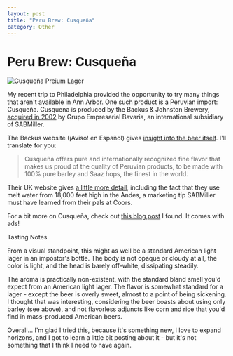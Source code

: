 ```yaml
---
layout: post
title: "Peru Brew: Cusqueña"
category: Other
---
```


Peru Brew: Cusqueña
===================

![Cusqueña Preium Lager](http://www.yeastboundanddown.com/wp-content/uploads/2010/11/wpid-IMG_20101026_193427.jpg "Cusqueña Preium Lager")

My recent trip to Philadelphia provided the opportunity to try many things that aren't available in Ann Arbor. One such product is a Peruvian import: Cusqueña. Cusquena is produced by the Backus & Johnston Brewery, [acquired in 2002](http://findarticles.com/p/articles/mi_m0OQC/is_4_3/ai_100463052/) by Grupo Empresarial Bavaria, an international subsidiary of SABMiller.

The Backus website (¡Aviso! en Español) gives [insight into the beer itself](http://www.backus.com.pe/WB.WebSite/cusquena.html). I'll translate for you:

> Cusqueña offers pure and internationally recognized fine flavor that makes us proud of the quality of Peruvian products, to be made with 100% pure barley and Saaz hops, the finest in the world.

Their UK website gives [a little more detail](http://www.cusquena.co.uk/home/), including the fact that they use melt water from 18,000 feet high in the Andes, a marketing tip SABMiller must have learned from their pals at Coors.

For a bit more on Cusqueña, check out [this blog post](http://www.anaperuana.com/2009/03/09/cusquena-and-other-famous-beers-of-peru/) I found. It comes with ads!

Tasting Notes

From a visual standpoint, this might as well be a standard American light lager in an impostor's bottle. The body is not opaque or cloudy at all, the color is light, and the head is barely off-white, dissipating steadily.

The aroma is practically non-existent, with the standard bland smell you'd expect from an American light lager. The flavor is somewhat standard for a lager - except the beer is overly sweet, almost to a point of being sickening. I thought that was interesting, considering the beer boasts about using only barley (see above), and not flavorless adjuncts like corn and rice that you'd find in mass-produced American beers.

Overall... I'm glad I tried this, because it's something new, I love to expand horizons, and I got to learn a little bit posting about it - but it's not something that I think I need to have again.
